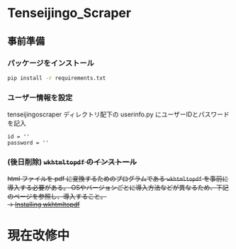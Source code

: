 # Tenseijingo_Scraper  

## 事前準備  
### パッケージをインストール
  ```bash
  pip install -r requirements.txt
  ```
### ユーザー情報を設定  
tenseijingoscraper ディレクトリ配下の userinfo.py にユーザーIDとパスワードを記入
  ```
  id = ''
  password = ''
  ```
### (後日削除)  ~~`wkhtmltopdf` のインストール~~  
  ~~html ファイルを pdf に変換するためのプログラムである `wkhtmltopdf` を事前に導入する必要がある。 OSやバージョンごとに導入方法などが異なるため、下記のページを参照し、導入すること。  
  → [Installing wkhtmltopdf](https://github.com/JazzCore/python-pdfkit/wiki/Installing-wkhtmltopdf)~~

# 現在改修中
